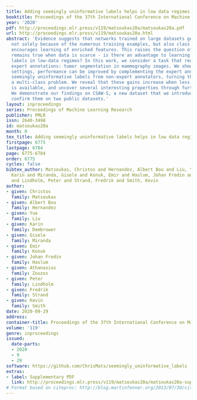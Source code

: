 ```yaml
---
title: Adding seemingly uninformative labels helps in low data regimes
booktitle: Proceedings of the 37th International Conference on Machine Learning
year: '2020'
pdf: http://proceedings.mlr.press/v119/matsoukas20a/matsoukas20a.pdf
url: http://proceedings.mlr.press/v119/matsoukas20a.html
abstract: 'Evidence suggests that networks trained on large datasets generalize well
  not solely because of the numerous training examples, but also class diversity which
  encourages learning of enriched features. This raises the question of whether this
  remains true when data is scarce - is there an advantage to learning with additional
  labels in low-data regimes? In this work, we consider a task that requires difficult-to-obtain
  expert annotations: tumor segmentation in mammography images. We show that, in low-data
  settings, performance can be improved by complementing the expert annotations with
  seemingly uninformative labels from non-expert annotators, turning the task into
  a multi-class problem. We reveal that these gains increase when less expert data
  is available, and uncover several interesting properties through further studies.
  We demonstrate our findings on CSAW-S, a new dataset that we introduce here, and
  confirm them on two public datasets.'
layout: inproceedings
series: Proceedings of Machine Learning Research
publisher: PMLR
issn: 2640-3498
id: matsoukas20a
month: 0
tex_title: Adding seemingly uninformative labels helps in low data regimes
firstpage: 6775
lastpage: 6784
page: 6775-6784
order: 6775
cycles: false
bibtex_author: Matsoukas, Christos and Hernandez, Albert Bou and Liu, Yue and Dembrower,
  Karin and Miranda, Gisele and Konuk, Emir and Haslum, Johan Fredin and Zouzos, Athanasios
  and Lindholm, Peter and Strand, Fredrik and Smith, Kevin
author:
- given: Christos
  family: Matsoukas
- given: Albert Bou
  family: Hernandez
- given: Yue
  family: Liu
- given: Karin
  family: Dembrower
- given: Gisele
  family: Miranda
- given: Emir
  family: Konuk
- given: Johan Fredin
  family: Haslum
- given: Athanasios
  family: Zouzos
- given: Peter
  family: Lindholm
- given: Fredrik
  family: Strand
- given: Kevin
  family: Smith
date: 2020-09-29
address: 
container-title: Proceedings of the 37th International Conference on Machine Learning
volume: '119'
genre: inproceedings
issued:
  date-parts:
  - 2020
  - 9
  - 29
software: https://github.com/ChrisMats/seemingly_uninformative_labels
extras:
- label: Supplementary PDF
  link: http://proceedings.mlr.press/v119/matsoukas20a/matsoukas20a-supp.pdf
# Format based on citeproc: http://blog.martinfenner.org/2013/07/30/citeproc-yaml-for-bibliographies/
---
```

